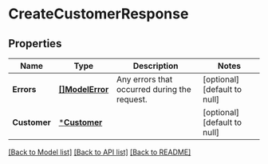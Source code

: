# CreateCustomerResponse

## Properties

 Name         | Type                         | Description                                  | Notes                        
--------------|------------------------------|----------------------------------------------|------------------------------
 **Errors**   | [**[]ModelError**](Error.md) | Any errors that occurred during the request. | [optional] [default to null] 
 **Customer** | [***Customer**](Customer.md) |                                              | [optional] [default to null] 

[[Back to Model list]](../README.md#documentation-for-models) [[Back to API list]](../README.md#documentation-for-api-endpoints) [[Back to README]](../README.md)

